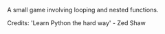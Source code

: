 A small game involving looping and nested functions.

Credits: 'Learn Python the hard way' - Zed Shaw
